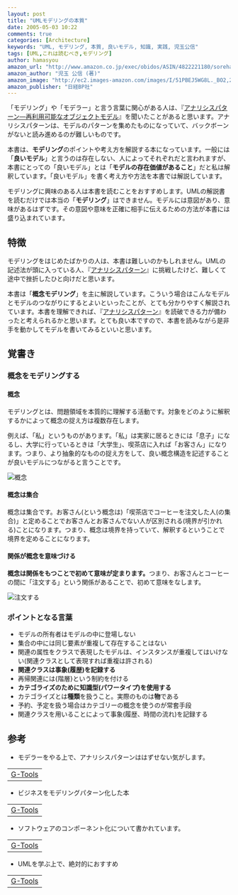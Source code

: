 ```yaml
---
layout: post
title: "UMLモデリングの本質"
date: 2005-05-03 10:22
comments: true
categories: [Architecture]
keywords: "UML, モデリング, 本質, 良いモデル, 知識, 実践, 児玉公信"
tags: [UML,これは読むべき,モデリング]
author: hamasyou
amazon_url: "http://www.amazon.co.jp/exec/obidos/ASIN/4822221180/sorehabooks-22/249-5616384-4000348?%5Fencoding=UTF8&camp=247&link%5Fcode=xm2"
amazon_author: "児玉 公信 (著)"
amazon_image: "http://ec2.images-amazon.com/images/I/51PBEJ5WG8L._BO2,204,203,200_PIsitb-sticker-arrow-click,-76_AA300_SH20_OU09_.jpg"
amazon_publisher: "日経BP社"
---
```


「モデリング」や「モデラー」と言う言葉に関心がある人は、『<a href="http://www.amazon.co.jp/exec/obidos/ASIN/4894716933/sorehabooks-22/249-5616384-4000348?%5Fencoding=UTF8&camp=247&link%5Fcode=xm2" rel="external nofollow">アナリシスパターン―再利用可能なオブジェクトモデル</a>』を聞いたことがあると思います。アナリシスパターンは、モデルのパターンを集めたものになっていて、バックボーンがないと読み進めるのが難しいものです。

本書は、<strong>モデリング</strong>のポイントや考え方を解説する本になっています。一般には「<strong>良いモデル</strong>」と言うのは存在しない、人によってそれぞれだと言われますが、本書にとっての「良いモデル」とは「<b>モデルの存在価値があること</b>」だと私は解釈しています。「良いモデル」を書く考え方や方法を本書では解説しています。

モデリングに興味のある人は本書を読むことをおすすめします。UMLの解説書を読むだけでは本当の「<strong>モデリング</strong>」はできません。モデルには意図があり、意味があるはずです。その意図や意味を正確に相手に伝えるための方法が本書には盛り込まれています。


<!-- more -->

<h2>特徴</h2>

モデリングをはじめたばかりの人は、本書は難しいのかもしれません。UMLの記述法が頭に入っている人、『<a href="http://www.amazon.co.jp/exec/obidos/ASIN/4894716933/sorehabooks-22/249-5616384-4000348?%5Fencoding=UTF8&camp=247&link%5Fcode=xm2" rel="external nofollow">アナリシスパターン</a>』に挑戦したけど、難しくて途中で挫折したひと向けだと思います。

本書は「<strong>概念モデリング</strong>」を主に解説しています。こういう場合はこんなモデルとモデルのつながりにするとよいといったことが、とても分かりやすく解説されています。本書を理解できれば、『<a href="http://www.amazon.co.jp/exec/obidos/ASIN/4894716933/sorehabooks-22/249-5616384-4000348?%5Fencoding=UTF8&camp=247&link%5Fcode=xm2" rel="external nofollow">アナリシスパターン</a>』を読破できる力が備わったと考えられるかと思います。とても良い本ですので、本書を読みながら是非手を動かしてモデルを書いてみるといいと思います。

<h2>覚書き</h2>

<h3>概念をモデリングする</h3>

<h4>概念</h4>

モデリングとは、問題領域を本質的に理解する活動です。対象をどのように解釈するかによって概念の捉え方は複数存在します。

例えば、「私」というものがあります。「私」は実家に居るときには「息子」になるし、大学に行っているときは「大学生」、喫茶店に入れば「お客さん」になります。つまり、より抽象的なものの捉え方をして、良い概念構造を記述することが良いモデルにつながると言うことです。

<img src="http://hamasyou.com/images/umlmodeling/concept.gif" alt="概念" />

<h4>概念は集合</h4>

概念は集合です。お客さん(という概念は)「喫茶店でコーヒーを注文した人(の集合)」と定めることでお客さんとお客さんでない人が区別される(境界が引かれる)ことになります。つまり、概念は境界を持っていて、解釈するということで境界を定めることになります。

<h4>関係が概念を意味づける</h4>

<b>概念は関係をもつことで初めて意味が定まります。</b>つまり、お客さんとコーヒーの間に「注文する」という関係があることで、初めて意味をなします。

<img src="http://hamasyou.com/images/umlmodeling/order.gif" alt="注文する" />

<h3>ポイントとなる言葉</h3>

<ul><li>モデルの所有者はモデルの中に登場しない</li>
<li>集合の中には同じ要素が重複して存在することはない</li>
<li>関連の属性をクラスで表現したモデルは、インスタンスが重複してはいけない(関連クラスとして表現すれば重複は許される)</li>
<li><b>関連クラスは事象(履歴)を記録する</b></li>
<li>再帰関連には{階層}という制約を付ける</li>
<li><b>カテゴライズのために知識型(パワータイプ)を使用する</b></li>
<li>カテゴライズとは<b>種類</b>を扱うこと。実際のものは<b>物</b>である</li>
<li>予約、予定を扱う場合はカテゴリーの概念を使うのが常套手段</li>
<li>関連クラスを用いることによって事象(履歴、時間の流れ)を記録する</li></ul>

<h2>参考</h2>

+ モデラーをやる上で、アナリシスパターンははずせない気がします。
<div class="rakuten"><table width=400 border="0" cellpadding="5"><tr><td colspan="2"><a href="http://www.amazon.co.jp/exec/obidos/ASIN/4894716933/sorehabooks-22/" rel="external nofollow">G-Tools</a></font><br /></td></tr></table></div>

+ ビジネスをモデリングパターン化した本
<div class="rakuten"><table width=400 border="0" cellpadding="5"><tr><td colspan="2"><a href="http://www.amazon.co.jp/exec/obidos/ASIN/4894714841/sorehabooks-22/" rel="external nofollow">G-Tools</a></font><br /></td></tr></table></div>

+ ソフトウェアのコンポーネント化について書かれています。
<div class="rakuten"><table width=400 border="0" cellpadding="5"><tr><td colspan="2"><a href="http://www.amazon.co.jp/exec/obidos/ASIN/4894712636/sorehabooks-22/" rel="external nofollow">G-Tools</a></font><br /></td></tr></table></div>

+ UMLを学ぶ上で、絶対的におすすめ
<div class="rakuten"><table width=400 border="0" cellpadding="5"><tr><td colspan="2"><a href="http://www.amazon.co.jp/exec/obidos/ASIN/4894713861/sorehabooks-22/" rel="external nofollow">G-Tools</a></font><br /></td></tr></table></div>




